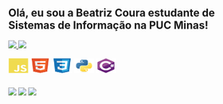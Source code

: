 ## Olá, eu sou a Beatriz Coura estudante de Sistemas de Informação na PUC Minas!


<div>
    <a href="https://beacons.ai/rafaballerini">
        <img height="180em" src="https://github-readme-stats.vercel.app/api?username=beatriz-coura&show_icons=true&theme=shadow_red&include_all_commits=true&count_private=true"/>
        <img height="180em" src="https://github-readme-stats.vercel.app/api/top-langs/?username=beatriz-coura&layout=compact&langs_count=16&theme=shadow_red"/>
    </a>
</div>



<div style="display: inline_block"><br>
  <img align="center" alt="Bea-Js" height="30" width="40" src="https://raw.githubusercontent.com/devicons/devicon/master/icons/javascript/javascript-plain.svg">
  <img align="center" alt="Bea-HTML" height="30" width="40" src="https://raw.githubusercontent.com/devicons/devicon/master/icons/html5/html5-original.svg">
  <img align="center" alt="Bea-CSS" height="30" width="40" src="https://raw.githubusercontent.com/devicons/devicon/master/icons/css3/css3-original.svg">
  <img align="center" alt="Bea-Python" height="30" width="40" src="https://raw.githubusercontent.com/devicons/devicon/master/icons/python/python-original.svg">
  <img align="center" alt="Bea-Csharp" height="30" width="40" src="https://raw.githubusercontent.com/devicons/devicon/master/icons/csharp/csharp-original.svg">
</div>
  
  ##
 
<div> 
  <a href="https://www.instagram.com/beatriz.sis?igsh=MXQ4MjZhNDM5NHl1Yw==" target="_blank"><img src="https://img.shields.io/badge/-Instagram-%23E4405F?style=for-the-badge&logo=instagram&logoColor=white" target="_blank"></a>
  <a href = "mailto:beatrizfcoura@gmail.com"><img src="https://img.shields.io/badge/-Gmail-%23333?style=for-the-badge&logo=gmail&logoColor=white" target="_blank"></a>
  <a href="https://www.linkedin.com/in/beatriz-freitas-coura-silva-51883b290" target="_blank"><img src="https://img.shields.io/badge/-LinkedIn-%230077B5?style=for-the-badge&logo=linkedin&logoColor=white" target="_blank"></a> 
  
</div>
